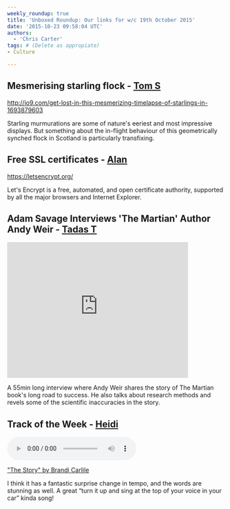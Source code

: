 ```yaml
---
weekly_roundup: true
title: 'Unboxed Roundup: Our links for w/c 19th October 2015'
date: '2015-10-23 09:58:04 UTC'
authors:
  - 'Chris Carter'
tags: # (Delete as appropiate)
- Culture

---
```


## Mesmerising starling flock - [Tom S](/team#tom-sabin)

http://io9.com/get-lost-in-this-mesmerizing-timelapse-of-starlings-in-1693879603

Starling murmurations are some of nature's eeriest and most impressive displays. But something about the in-flight behaviour of this geometrically synched flock in Scotland is particularly transfixing.

## Free SSL certificates - [Alan](/team#alan-thomas)

https://letsencrypt.org/

Let's Encrypt is a free, automated, and open certificate authority, supported by all the major browsers and Internet Explorer.

## Adam Savage Interviews 'The Martian' Author Andy Weir - [Tadas T](https://twitter.com/tadas_t)

<iframe width="420" height="315" src="https://www.youtube.com/embed/5SemyzKgaUU" frameborder="0" allowfullscreen></iframe>

A 55min long interview where Andy Weir shares the story of The Martian book's long road to success. He also talks about research methods and revels some of the scientific inaccuracies in the story.

## Track of the Week - [Heidi](/team#heidi-geisler)
<audio controls>
  <source src="http://b.mp3fly.in/o8pQLtHTPaI/Brandi+Carlile+-+The+Story.mp3" type="audio/mpeg">
  Your browser does not support the audio element.
</audio>

["The Story" by Brandi Carlile](http://b.mp3fly.in/o8pQLtHTPaI/Brandi+Carlile+-+The+Story.mp3)

I think it has a fantastic surprise change in tempo, and the words are stunning as well. A great “turn it up and sing at the top of your voice in your car” kinda song!
